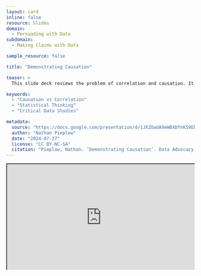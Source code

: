 ```yaml
---
layout: card
inline: false
resource: Slides
domain:
  - Persuading with Data
subdomain:
  - Making Claims with Data

sample_resource: false

title: "Demonstrating Causation"

teaser: >
  This slide deck reviews the problem of correlation and causation. It provides a quick mathematical review of what correlation is, followed by a look at the difference between correlation and causation and a high-level overview of three requirements in proving causation. The slide deck with instructor notes could be used as a reading or an activity.

keywords:
  - "Causation vs Correlation"
  - "Statistical Thinking"
  - "Critical Data Studies"

metadata:
  source: "https://docs.google.com/presentation/d/1JXZOaUA9eWBXDfnK59EDSKUBIIHCZHns/edit?usp=sharing&ouid=116941745404208628216&rtpof=true&sd=true"
  author: "Nathan Pieplow"
  date: "2024-07-27"
  license: "CC BY-NC-SA"
  citation: "Pieplow, Nathan. ‘Demonstrating Causation’. Data Advocacy 4 All, University of Colorado. 27 July 2024"
---
```


<div style="position: relative; padding-bottom: 56.25%; height: 0; overflow: hidden;"><iframe src="https://docs.google.com/presentation/d/1JXZOaUA9eWBXDfnK59EDSKUBIIHCZHns/edit?usp=sharing&ouid=116941745404208628216&rtpof=true&sd=true" width="100%" title="Demonstrating Causation" style="border:2px #323639 solid; position: absolute; top: 0; left: 0; right: 0; bottom: 0; height: 100%; max-width: 100%;"></iframe></div>
